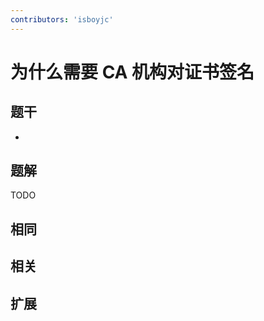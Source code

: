 ```yaml
---
contributors: 'isboyjc'
---
```


# 为什么需要 CA 机构对证书签名


## 题干

- 



## 题解

<!-- ::: details 点我查看题解 -->

  TODO

<!-- ::: -->



## 相同


## 相关


## 扩展

